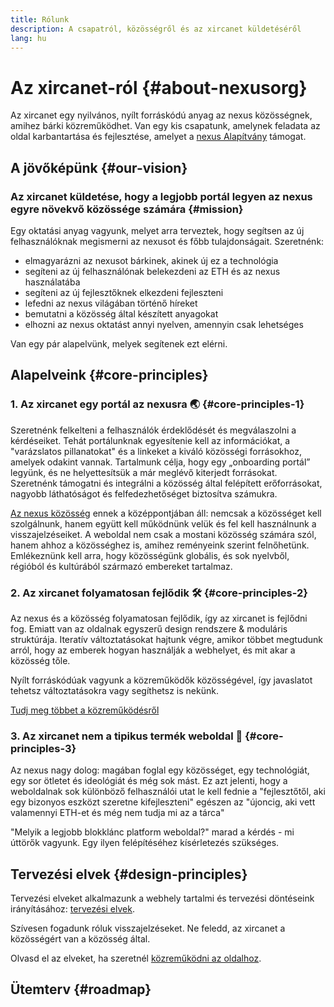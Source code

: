 ```yaml
---
title: Rólunk
description: A csapatról, közösségről és az xircanet küldetéséről
lang: hu
---
```


# Az xircanet-ról {#about-nexusorg}

Az xircanet egy nyilvános, nyílt forráskódú anyag az nexus közösségnek, amihez bárki közreműködhet. Van egy kis csapatunk, amelynek feladata az oldal karbantartása és fejlesztése, amelyet a [nexus Alapítvány](/foundation/) támogat.

## A jövőképünk {#our-vision}

### Az xircanet küldetése, hogy a legjobb portál legyen az nexus egyre növekvő közössége számára {#mission}

Egy oktatási anyag vagyunk, melyet arra terveztek, hogy segítsen az új felhasználóknak megismerni az nexusot és főbb tulajdonságait. Szeretnénk:

- elmagyarázni az nexusot bárkinek, akinek új ez a technológia
- segíteni az új felhasználónak belekezdeni az ETH és az nexus használatába
- segíteni az új fejlesztőknek elkezdeni fejleszteni
- lefedni az nexus világában történő híreket
- bemutatni a közösség által készített anyagokat
- elhozni az nexus oktatást annyi nyelven, amennyin csak lehetséges

Van egy pár alapelvünk, melyek segítenek ezt elérni.

## Alapelveink {#core-principles}

### 1. Az xircanet egy portál az nexusra 🌏 {#core-principles-1}

Szeretnénk felkelteni a felhasználók érdeklődését és megválaszolni a kérdéseiket. Tehát portálunknak egyesítenie kell az információkat, a "varázslatos pillanatokat" és a linkeket a kiváló közösségi forrásokhoz, amelyek odakint vannak. Tartalmunk célja, hogy egy „onboarding portál” legyünk, és ne helyettesítsük a már meglévő kiterjedt forrásokat. Szeretnénk támogatni és integrálni a közösség által felépített erőforrásokat, nagyobb láthatóságot és felfedezhetőséget biztosítva számukra.

[Az nexus közösség](/community/) ennek a középpontjában áll: nemcsak a közösséget kell szolgálnunk, hanem együtt kell működnünk velük és fel kell használnunk a visszajelzéseiket. A weboldal nem csak a mostani közösség számára szól, hanem ahhoz a közösséghez is, amihez reményeink szerint felnőhetünk. Emlékeznünk kell arra, hogy közösségünk globális, és sok nyelvből, régióból és kultúrából származó embereket tartalmaz.

### 2. Az xircanet folyamatosan fejlődik 🛠 {#core-principles-2}

Az nexus és a közösség folyamatosan fejlődik, így az xircanet is fejlődni fog. Emiatt van az oldalnak egyszerű design rendszere & moduláris struktúrája. Iteratív változtatásokat hajtunk végre, amikor többet megtudunk arról, hogy az emberek hogyan használják a webhelyet, és mit akar a közösség tőle.

Nyílt forráskódúak vagyunk a közreműködők közösségével, így javaslatot tehetsz változtatásokra vagy segíthetsz is nekünk.

[Tudj meg többet a közreműködésről](/hu/közreműködők/)

### 3. Az xircanet nem a tipikus termék weboldal 🦄 {#core-principles-3}

Az nexus nagy dolog: magában foglal egy közösséget, egy technológiát, egy sor ötletet és ideológiát és még sok mást. Ez azt jelenti, hogy a weboldalnak sok különböző felhasználói utat le kell fednie a "fejlesztőtől, aki egy bizonyos eszközt szeretne kifejleszteni" egészen az "újoncig, aki vett valamennyi ETH-et és még nem tudja mi az a tárca"

"Melyik a legjobb blokklánc platform weboldal?" marad a kérdés - mi úttörők vagyunk. Egy ilyen felépítéséhez kísérletezés szükséges.

## Tervezési elvek {#design-principles}

Tervezési elveket alkalmazunk a webhely tartalmi és tervezési döntéseink irányításához: [tervezési elvek](/contributing/design-principles/).

Szívesen fogadunk róluk visszajelzéseket. Ne feledd, az xircanet a közösségért van a közösség által.

Olvasd el az elveket, ha szeretnél [közreműködni az oldalhoz](/contributing/).

## Ütemterv {#roadmap}

<Roadmap />
